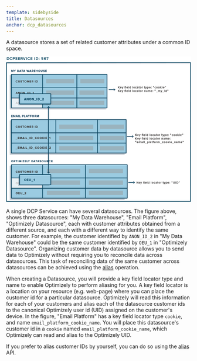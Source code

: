 ```yaml
---
template: sidebyside
title: Datasources
anchor: dcp_datasources
---
```


A datasource stores a set of related customer attributes under a common ID space.

<img src="/assets/img/dcp/Datasource.png">

A single DCP Service can have several datasources. The figure above, shows three datasources: "My Data Warehouse",
"Email Platform", "Optimizely Datasource", each with customer attributes obtained from a different source, and each with
a different way to identify the same customer. For example, the customer identified by `ANON_ID_2` in "My Data
Warehouse" could be the same customer identified by `OEU_1` in "Optimizely Datasource". Organizing customer data by
datasource allows you to send data to Optimizely without requiring you to reconcile data across datasources. This task
of reconciling data of the same customer across datasources can be achieved using the
[alias](/rest/customer-profiles#alias) operation.

When creating a Datasource, you will provide a key field locator type and name to enable Optimizely to perform aliasing
for you. A key field locator is a location on your resource (e.g. web-page) where you can place the customer id for a
particular datasource. Optimizely will read this information for each of your customers and alias each of the datasource
customer ids to the canonical Optimizely user id (UID) assigned on the customer's device. In the figure, "Email
Platform" has a key field locator type `cookie`, and name `email_platform_cookie_name`. You will place this datasource's
customer id in a `cookie` named `email_platform_cookie_name`, which Optimizely can read and alias to the Optimizely UID.

If you prefer to alias customer IDs by yourself, you can do so using the [alias](/rest/customer-profiles#alias) API.
